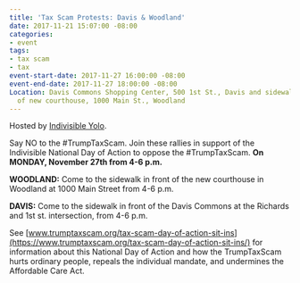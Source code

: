 ```yaml
---
title: 'Tax Scam Protests: Davis & Woodland'
date: 2017-11-21 15:07:00 -08:00
categories:
- event
tags:
- tax scam
- tax
event-start-date: 2017-11-27 16:00:00 -08:00
event-end-date: 2017-11-27 18:00:00 -08:00
Location: Davis Commons Shopping Center, 500 1st St., Davis and sidewalk in front
  of new courthouse, 1000 Main St., Woodland
---
```


Hosted by [Indivisible Yolo](https://www.facebook.com/events/293239044522319/). 

Say NO to the #TrumpTaxScam. Join these rallies in support of the Indivisible National Day of Action to oppose the #TrumpTaxScam. **On MONDAY, November 27th from 4-6 p.m.**

**WOODLAND:** Come to the sidewalk in front of the new courthouse in Woodland at 1000 Main Street from 4-6 p.m. 

**DAVIS:** Come to the sidewalk in front of the Davis Commons at the Richards and 1st st. intersection, from 4-6 p.m. 

See [www.trumptaxscam.org/tax-scam-day-of-action-sit-ins](https://www.trumptaxscam.org/tax-scam-day-of-action-sit-ins/) for information about this National Day of Action and how the TrumpTaxScam hurts ordinary people, repeals the individual mandate, and undermines the Affordable Care Act.